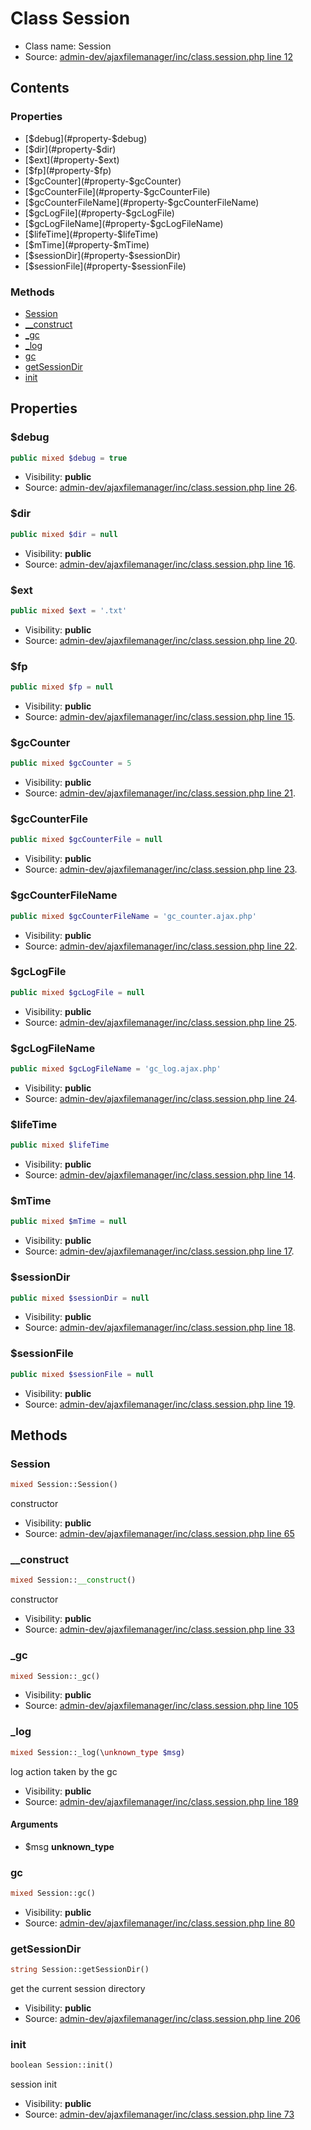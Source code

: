 Class Session
=====================





* Class name: Session
* Source: [admin-dev/ajaxfilemanager/inc/class.session.php line 12](https://github.com/PrestaShop/PrestaShop/blob/1.5.0.3/admin-dev/ajaxfilemanager/inc/class.session.php#L12)


Contents
--------


### Properties

* [$debug](#property-$debug)
* [$dir](#property-$dir)
* [$ext](#property-$ext)
* [$fp](#property-$fp)
* [$gcCounter](#property-$gcCounter)
* [$gcCounterFile](#property-$gcCounterFile)
* [$gcCounterFileName](#property-$gcCounterFileName)
* [$gcLogFile](#property-$gcLogFile)
* [$gcLogFileName](#property-$gcLogFileName)
* [$lifeTime](#property-$lifeTime)
* [$mTime](#property-$mTime)
* [$sessionDir](#property-$sessionDir)
* [$sessionFile](#property-$sessionFile)

### Methods

* [Session](#method-Session)
* [__construct](#method-__construct)
* [_gc](#method-_gc)
* [_log](#method-_log)
* [gc](#method-gc)
* [getSessionDir](#method-getSessionDir)
* [init](#method-init)




Properties
----------


### <a name="property-$debug"></a>$debug

```php
public mixed $debug = true
```





* Visibility: **public**
* Source: [admin-dev/ajaxfilemanager/inc/class.session.php line 26](https://github.com/PrestaShop/PrestaShop/blob/1.5.0.3/admin-dev/ajaxfilemanager/inc/class.session.php#L26).


### <a name="property-$dir"></a>$dir

```php
public mixed $dir = null
```





* Visibility: **public**
* Source: [admin-dev/ajaxfilemanager/inc/class.session.php line 16](https://github.com/PrestaShop/PrestaShop/blob/1.5.0.3/admin-dev/ajaxfilemanager/inc/class.session.php#L16).


### <a name="property-$ext"></a>$ext

```php
public mixed $ext = '.txt'
```





* Visibility: **public**
* Source: [admin-dev/ajaxfilemanager/inc/class.session.php line 20](https://github.com/PrestaShop/PrestaShop/blob/1.5.0.3/admin-dev/ajaxfilemanager/inc/class.session.php#L20).


### <a name="property-$fp"></a>$fp

```php
public mixed $fp = null
```





* Visibility: **public**
* Source: [admin-dev/ajaxfilemanager/inc/class.session.php line 15](https://github.com/PrestaShop/PrestaShop/blob/1.5.0.3/admin-dev/ajaxfilemanager/inc/class.session.php#L15).


### <a name="property-$gcCounter"></a>$gcCounter

```php
public mixed $gcCounter = 5
```





* Visibility: **public**
* Source: [admin-dev/ajaxfilemanager/inc/class.session.php line 21](https://github.com/PrestaShop/PrestaShop/blob/1.5.0.3/admin-dev/ajaxfilemanager/inc/class.session.php#L21).


### <a name="property-$gcCounterFile"></a>$gcCounterFile

```php
public mixed $gcCounterFile = null
```





* Visibility: **public**
* Source: [admin-dev/ajaxfilemanager/inc/class.session.php line 23](https://github.com/PrestaShop/PrestaShop/blob/1.5.0.3/admin-dev/ajaxfilemanager/inc/class.session.php#L23).


### <a name="property-$gcCounterFileName"></a>$gcCounterFileName

```php
public mixed $gcCounterFileName = 'gc_counter.ajax.php'
```





* Visibility: **public**
* Source: [admin-dev/ajaxfilemanager/inc/class.session.php line 22](https://github.com/PrestaShop/PrestaShop/blob/1.5.0.3/admin-dev/ajaxfilemanager/inc/class.session.php#L22).


### <a name="property-$gcLogFile"></a>$gcLogFile

```php
public mixed $gcLogFile = null
```





* Visibility: **public**
* Source: [admin-dev/ajaxfilemanager/inc/class.session.php line 25](https://github.com/PrestaShop/PrestaShop/blob/1.5.0.3/admin-dev/ajaxfilemanager/inc/class.session.php#L25).


### <a name="property-$gcLogFileName"></a>$gcLogFileName

```php
public mixed $gcLogFileName = 'gc_log.ajax.php'
```





* Visibility: **public**
* Source: [admin-dev/ajaxfilemanager/inc/class.session.php line 24](https://github.com/PrestaShop/PrestaShop/blob/1.5.0.3/admin-dev/ajaxfilemanager/inc/class.session.php#L24).


### <a name="property-$lifeTime"></a>$lifeTime

```php
public mixed $lifeTime
```





* Visibility: **public**
* Source: [admin-dev/ajaxfilemanager/inc/class.session.php line 14](https://github.com/PrestaShop/PrestaShop/blob/1.5.0.3/admin-dev/ajaxfilemanager/inc/class.session.php#L14).


### <a name="property-$mTime"></a>$mTime

```php
public mixed $mTime = null
```





* Visibility: **public**
* Source: [admin-dev/ajaxfilemanager/inc/class.session.php line 17](https://github.com/PrestaShop/PrestaShop/blob/1.5.0.3/admin-dev/ajaxfilemanager/inc/class.session.php#L17).


### <a name="property-$sessionDir"></a>$sessionDir

```php
public mixed $sessionDir = null
```





* Visibility: **public**
* Source: [admin-dev/ajaxfilemanager/inc/class.session.php line 18](https://github.com/PrestaShop/PrestaShop/blob/1.5.0.3/admin-dev/ajaxfilemanager/inc/class.session.php#L18).


### <a name="property-$sessionFile"></a>$sessionFile

```php
public mixed $sessionFile = null
```





* Visibility: **public**
* Source: [admin-dev/ajaxfilemanager/inc/class.session.php line 19](https://github.com/PrestaShop/PrestaShop/blob/1.5.0.3/admin-dev/ajaxfilemanager/inc/class.session.php#L19).


Methods
-------


### <a name="method-Session"></a>Session

```php
mixed Session::Session()
```

constructor



* Visibility: **public**
* Source: [admin-dev/ajaxfilemanager/inc/class.session.php line 65](https://github.com/PrestaShop/PrestaShop/blob/1.5.0.3/admin-dev/ajaxfilemanager/inc/class.session.php#L65)




### <a name="method-__construct"></a>__construct

```php
mixed Session::__construct()
```

constructor



* Visibility: **public**
* Source: [admin-dev/ajaxfilemanager/inc/class.session.php line 33](https://github.com/PrestaShop/PrestaShop/blob/1.5.0.3/admin-dev/ajaxfilemanager/inc/class.session.php#L33)




### <a name="method-_gc"></a>_gc

```php
mixed Session::_gc()
```





* Visibility: **public**
* Source: [admin-dev/ajaxfilemanager/inc/class.session.php line 105](https://github.com/PrestaShop/PrestaShop/blob/1.5.0.3/admin-dev/ajaxfilemanager/inc/class.session.php#L105)




### <a name="method-_log"></a>_log

```php
mixed Session::_log(\unknown_type $msg)
```

log action taken by the gc



* Visibility: **public**
* Source: [admin-dev/ajaxfilemanager/inc/class.session.php line 189](https://github.com/PrestaShop/PrestaShop/blob/1.5.0.3/admin-dev/ajaxfilemanager/inc/class.session.php#L189)


#### Arguments
* $msg **unknown_type**



### <a name="method-gc"></a>gc

```php
mixed Session::gc()
```





* Visibility: **public**
* Source: [admin-dev/ajaxfilemanager/inc/class.session.php line 80](https://github.com/PrestaShop/PrestaShop/blob/1.5.0.3/admin-dev/ajaxfilemanager/inc/class.session.php#L80)




### <a name="method-getSessionDir"></a>getSessionDir

```php
string Session::getSessionDir()
```

get the current session directory



* Visibility: **public**
* Source: [admin-dev/ajaxfilemanager/inc/class.session.php line 206](https://github.com/PrestaShop/PrestaShop/blob/1.5.0.3/admin-dev/ajaxfilemanager/inc/class.session.php#L206)




### <a name="method-init"></a>init

```php
boolean Session::init()
```

session init



* Visibility: **public**
* Source: [admin-dev/ajaxfilemanager/inc/class.session.php line 73](https://github.com/PrestaShop/PrestaShop/blob/1.5.0.3/admin-dev/ajaxfilemanager/inc/class.session.php#L73)



